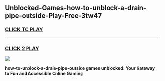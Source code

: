 
## Unblocked-Games-how-to-unblock-a-drain-pipe-outside-Play-Free-3tw47
<h3>
<a href="https://premium76.site?title=how-to-unblock-a-drain-pipe-outside&ref=21A">CLICK TO PLAY</a></h3>
<hr>

<h3>
<a href="https://premium76.site?title=how-to-unblock-a-drain-pipe-outside&ref=21A">CLICK 2 PLAY</a>
  
</h3>

<a href="https://premium76.site?title=how-to-unblock-a-drain-pipe-outside&ref=21A"><img src="https://clearcache.store/games.png"></a>


**how-to-unblock-a-drain-pipe-outside games unblocked: Your Gateway to Fun and Accessible Online Gaming**
